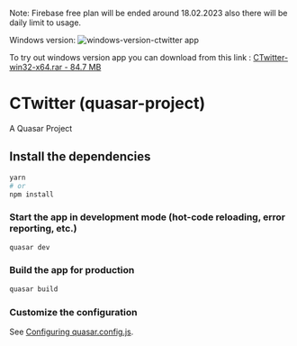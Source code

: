 Note: Firebase free plan will be ended around 18.02.2023 also there will be daily limit to usage.

Windows version:
![windows-version-ctwitter app](https://user-images.githubusercontent.com/95585412/213093307-72963eb7-7ad8-402e-999d-3b5393af0edf.png)

To try out windows version app you can download from this link : <a href="https://dosya.co/ua8rz29wukku/CTwitter-win32-x64.rar.html" target=_blank>CTwitter-win32-x64.rar - 84.7 MB</a>

# CTwitter (quasar-project)

A Quasar Project

## Install the dependencies
```bash
yarn
# or
npm install
```

### Start the app in development mode (hot-code reloading, error reporting, etc.)
```bash
quasar dev
```


### Build the app for production
```bash
quasar build
```

### Customize the configuration
See [Configuring quasar.config.js](https://v2.quasar.dev/quasar-cli-webpack/quasar-config-js).
